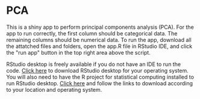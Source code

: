 # PCA
This is a shiny app to perform principal components analysis (PCA).  For the app to run correctly, the first column should be categorical data.  The remaining columns should be numerical data.  To run the app, download all the attatched files and folders, open the app.R file in RStudio IDE, and click the "run app" button in the top right area above the script.

RStudio desktop is freely available if you do not have an IDE to run the code.  [Click here](https://posit.co/downloads/) to download RStudio desktop for your operating system.  You will also need to have the R project for statistical computing installed to run RStudio desktop.  [Click here](https://cran.r-project.org/mirrors.html) and follow the links to download according to your location and operating system.


